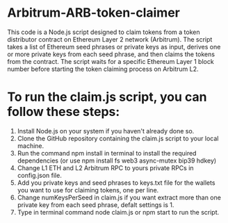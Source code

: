 # Arbitrum-ARB-token-claimer
This code is a Node.js script designed to claim tokens from a token distributor contract on Ethereum Layer 2 network (Arbitrum). The script takes a list of Ethereum seed phrases or private keys as input, derives one or more private keys from each seed phrase, and then claims the tokens from the contract. The script waits for a specific Ethereum Layer 1 block number before starting the token claiming process on Arbitrum L2.

# To run the claim.js script, you can follow these steps:

1. Install Node.js on your system if you haven't already done so.
2. Clone the GitHub repository containing the claim.js script to your local machine.
4. Run the command npm install in terminal to install the required dependencies (or use npm install fs web3 async-mutex bip39 hdkey)
5. Change L1 ETH and L2 Arbitrum RPC to yours private RPCs in config.json file.
6. Add you private keys and seed phrases to keys.txt file for the wallets you want to use for claiming tokens, one per line.
7. Change numKeysPerSeed in claim.js if you want extract more than one private key from each seed phrase, defalt settings is 1.
7. Type in terminal command node claim.js or npm start to run the script.

